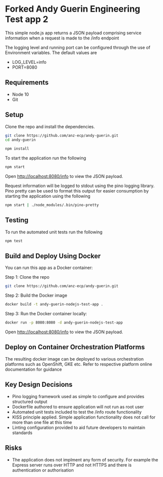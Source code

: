 # Forked Andy Guerin Engineering Test app 2

This simple node.js app returns a JSON payload comprising service information when a request is made to the /info endpoint

The logging level and running port can be configured through the use of Environment variables. The default values are

* LOG_LEVEL=info
* PORT=8080

## Requirements

* Node 10
* Git

## Setup

Clone the repo and install the dependencies.

```bash
git clone https://github.com/anz-ecp/andy-guerin.git
cd andy-guerin
```

```bash
npm install
```

To start the application run the following

```bash
npm start
```

Open [http://localhost:8080/info](http://localhost:8080/info) to view the JSON payload.

Request information will be logged to stdout using the pino logging library. Pino pretty can be used to format this output for easier consumption by starting the application using the following

```bash
npm start | ./node_modules/.bin/pino-pretty
```

## Testing

To run the automated unit tests run the following

```bash
npm test
```

## Build and Deploy Using Docker

You can run this app as a Docker container:

Step 1: Clone the repo

```bash
git clone https://github.com/anz-ecp/andy-guerin.git
```

Step 2: Build the Docker image

```bash
docker build -t andy-guerin-nodejs-test-app .
```

Step 3: Run the Docker container locally:

```bash
docker run -p 8080:8080 -d andy-guerin-nodejs-test-app
```

Open [http://localhost:8080/info](http://localhost:8080/info) to view the JSON payload.

## Deploy on Container Orchestration Platforms

The resulting docker image can be deployed to various orchestration platforms such as OpenShift, GKE etc.
Refer to respective platform online documentation for guidance

## Key Design Decisions

* Pino logging framework used as simple to configure and provides structured output
* Dockerfile authored to ensure application will not run as root user
* Automated unit tests included to test the /info route functionality
* KISS principle applied. Simple application functionality does not call for more than one file at this time
* Linting configuration provided to aid future developers to maintain standards

## Risks

* The application does not implment any form of security. For example the Express server runs over HTTP and not HTTPS and there is authentication or authorisation
